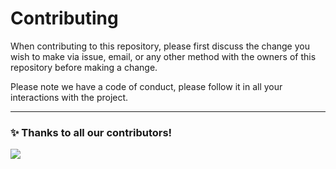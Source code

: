 # Contributing

When contributing to this repository, please first discuss the change you wish to make via issue,
email, or any other method with the owners of this repository before making a change. 

Please note we have a code of conduct, please follow it in all your interactions with the project.

---

### ✨ Thanks to all our contributors!

<a href="https://github.com/shortlink-org/shortlink/graphs/contributors">
  <img src="https://contrib.rocks/image?repo=shortlink-org/shortlink" />
</a>

[//]: # (Made with [contrib.rocks]&#40;https://contrib.rocks&#41;.)
